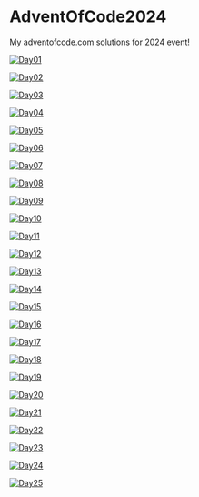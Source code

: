 # AdventOfCode2024
My adventofcode.com solutions for 2024 event!


[![Day01](https://img.shields.io/badge/Day1-Partly-yellowgreen.svg)](https://i.imgur.com/rolF402.gif)

[![Day02](https://img.shields.io/badge/Day2-Waiting-lightgrey.svg)](https://i.imgur.com/FuZyZrn.gif)

[![Day03](https://img.shields.io/badge/Day3-Waiting-lightgrey.svg)](https://i.imgur.com/FuZyZrn.gif)

[![Day04](https://img.shields.io/badge/Day4-Waiting-lightgrey.svg)](https://i.imgur.com/FuZyZrn.gif)

[![Day05](https://img.shields.io/badge/Day5-Waiting-lightgrey.svg)](https://i.imgur.com/FuZyZrn.gif)

[![Day06](https://img.shields.io/badge/Day6-Waiting-lightgrey.svg)](https://i.imgur.com/FuZyZrn.gif)

[![Day07](https://img.shields.io/badge/Day7-Waiting-lightgrey.svg)](https://i.imgur.com/rolF402.gif)

[![Day08](https://img.shields.io/badge/Day8-Waiting-lightgrey.svg)](https://i.imgur.com/FuZyZrn.gif)

[![Day09](https://img.shields.io/badge/Day9-Waiting-lightgrey.svg)](https://i.imgur.com/FuZyZrn.gif)

[![Day10](https://img.shields.io/badge/Day10-Waiting-lightgrey.svg)](https://i.imgur.com/rolF402.gif)

[![Day11](https://img.shields.io/badge/Day11-Waiting-lightgrey.svg)](https://i.imgur.com/rolF402.gif)

[![Day12](https://img.shields.io/badge/Day12-Waiting-lightgrey.svg)](https://i.imgur.com/rolF402.gif)

[![Day13](https://img.shields.io/badge/Day13-Waiting-lightgrey.svg)](https://i.imgur.com/rolF402.gif)

[![Day14](https://img.shields.io/badge/Day14-Waiting-lightgrey.svg)](https://i.imgur.com/FuZyZrn.gif)

[![Day15](https://img.shields.io/badge/Day15-Waiting-lightgrey.svg)](https://i.imgur.com/FuZyZrn.gif)

[![Day16](https://img.shields.io/badge/Day16-Waiting-lightgrey.svg)](https://i.imgur.com/FuZyZrn.gif)

[![Day17](https://img.shields.io/badge/Day17-Waiting-lightgrey.svg)](https://i.imgur.com/FuZyZrn.gif)

[![Day18](https://img.shields.io/badge/Day18-Waiting-lightgrey.svg)](https://i.imgur.com/FuZyZrn.gif)

[![Day19](https://img.shields.io/badge/Day19-Waiting-lightgrey.svg)](https://i.imgur.com/FuZyZrn.gif)

[![Day20](https://img.shields.io/badge/Day20-Waiting-lightgrey.svg)](https://i.imgur.com/FuZyZrn.gif)

[![Day21](https://img.shields.io/badge/Day21-Waiting-lightgrey.svg)](https://i.imgur.com/FuZyZrn.gif)

[![Day22](https://img.shields.io/badge/Day22-Waiting-lightgrey.svg)](https://i.imgur.com/FuZyZrn.gif)

[![Day23](https://img.shields.io/badge/Day23-Waiting-lightgrey.svg)](https://i.imgur.com/FuZyZrn.gif)

[![Day24](https://img.shields.io/badge/Day24-Waiting-lightgrey.svg)](https://i.imgur.com/FuZyZrn.gif)

[![Day25](https://img.shields.io/badge/Day25-Waiting-lightgrey.svg)](https://i.imgur.com/FuZyZrn.gif)

